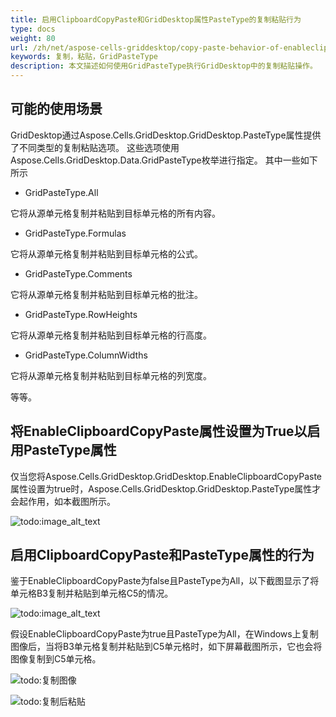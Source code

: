 ```yaml
---
title: 启用ClipboardCopyPaste和GridDesktop属性PasteType的复制粘贴行为
type: docs
weight: 80
url: /zh/net/aspose-cells-griddesktop/copy-paste-behavior-of-enableclipboardcopypaste-and-pastetype-griddesktop-properties/
keywords: 复制，粘贴，GridPasteType
description: 本文描述如何使用GridPasteType执行GridDesktop中的复制粘贴操作。
---
```


## **可能的使用场景**
GridDesktop通过Aspose.Cells.GridDesktop.GridDesktop.PasteType属性提供了不同类型的复制粘贴选项。 这些选项使用Aspose.Cells.GridDesktop.Data.GridPasteType枚举进行指定。 其中一些如下所示

- GridPasteType.All

它将从源单元格复制并粘贴到目标单元格的所有内容。

- GridPasteType.Formulas

它将从源单元格复制并粘贴到目标单元格的公式。

- GridPasteType.Comments

它将从源单元格复制并粘贴到目标单元格的批注。

- GridPasteType.RowHeights

它将从源单元格复制并粘贴到目标单元格的行高度。

- GridPasteType.ColumnWidths

它将从源单元格复制并粘贴到目标单元格的列宽度。

等等。
## **将EnableClipboardCopyPaste属性设置为True以启用PasteType属性**
仅当您将Aspose.Cells.GridDesktop.GridDesktop.EnableClipboardCopyPaste属性设置为true时，Aspose.Cells.GridDesktop.GridDesktop.PasteType属性才会起作用，如本截图所示。

![todo:image_alt_text](copy-paste-behavior-of-enableclipboardcopypaste-and-pastetype-griddesktop-properties_1.png)
## **启用ClipboardCopyPaste和PasteType属性的行为**
鉴于EnableClipboardCopyPaste为false且PasteType为All，以下截图显示了将单元格B3复制并粘贴到单元格C5的情况。

![todo:image_alt_text](copy-paste-behavior-of-enableclipboardcopypaste-and-pastetype-griddesktop-properties_3.png)

假设EnableClipboardCopyPaste为true且PasteType为All，在Windows上复制图像后，当将B3单元格复制并粘贴到C5单元格时，如下屏幕截图所示，它也会将图像复制到C5单元格。

![todo:复制图像](copyimage.png)

![todo:复制后粘贴](aftercopy.png)


